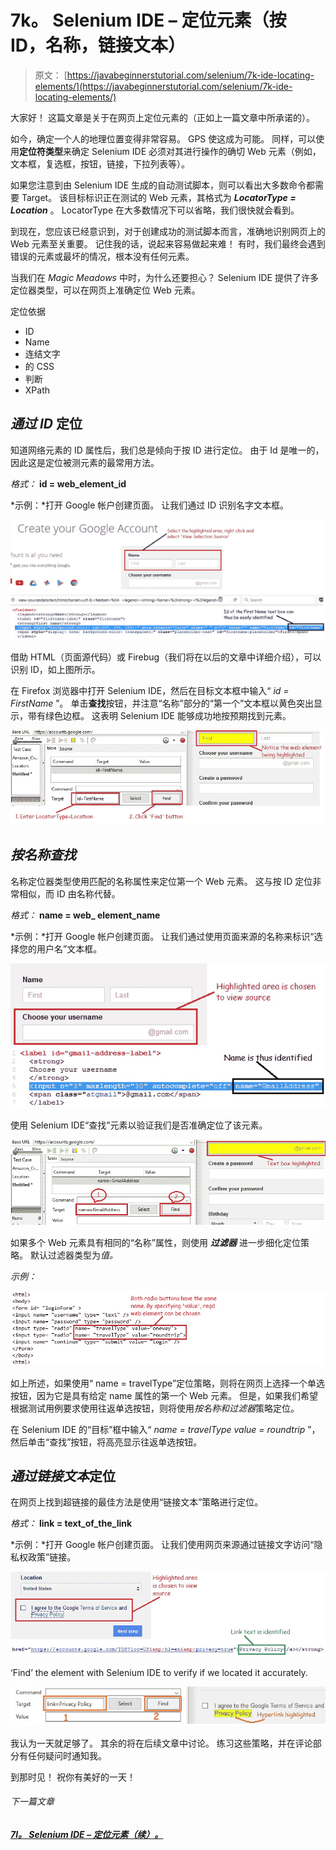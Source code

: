 # 7k。 Selenium IDE – 定位元素（按 ID，名称，链接文本）

> 原文： [https://javabeginnerstutorial.com/selenium/7k-ide-locating-elements/](https://javabeginnerstutorial.com/selenium/7k-ide-locating-elements/)

大家好！ 这篇文章是关于在网页上定位元素的（正如上一篇文章中所承诺的）。

如今，确定一个人的地理位置变得非常容易。 GPS 使这成为可能。 同样，可以使用**定位符类型**来确定 Selenium IDE 必须对其进行操作的确切 Web 元素（例如，文本框，复选框，按钮，链接，下拉列表等）。

如果您注意到由 Selenium IDE 生成的自动测试脚本，则可以看出大多数命令都需要 Target。 该目标标识正在测试的 Web 元素，其格式为 ***LocatorType = Location*** 。 LocatorType 在大多数情况下可以省略，我们很快就会看到。

到现在，您应该已经意识到，对于创建成功的测试脚本而言，准确地识别网页上的 Web 元素至关重要。 记住我的话，说起来容易做起来难！ 有时，我们最终会遇到错误的元素或最坏的情况，根本没有任何元素。

当我们在 *Magic Meadows* 中时，为什么还要担心？ Selenium IDE 提供了许多定位器类型，可以在网页上准确定位 Web 元素。

定位依据

*   ID
*   Name
*   连结文字
*   的 CSS
*   判断
*   XPath

## *通过 ID* 定位

知道网络元素的 ID 属性后，我们总是倾向于按 ID 进行定位。 由于 Id 是唯一的，因此这是定位被测元素的最常用方法。

*格式：* **id = web_element_id**

*示例：*打开 Goog​​le 帐户创建页面。 让我们通过 ID 识别名字文本框。

![Locating by ID](img/6d549e97d582e483f16b1e097f68564d.png)    

借助 HTML（页面源代码）或 Firebug（我们将在以后的文章中详细介绍），可以识别 ID，如上图所示。

在 Firefox 浏览器中打开 Selenium IDE，然后在目标文本框中输入“ *id = FirstName* ”。 单击**查找**按钮，并注意“名称”部分的“第一个”文本框以黄色突出显示，带有绿色边框。 这表明 Selenium IDE 能够成功地按预期找到元素。

![By ID highlighting](img/a5ed0a0fb9fecd423bc9ace339ce86b4.png)

## *按名称查找*

名称定位器类型使用匹配的名称属性来定位第一个 Web 元素。 这与按 ID 定位非常相似，而 ID 由名称代替。

*格式：* **name = web_ element_name**

*示例：*打开 Goog​​le 帐户创建页面。 让我们通过使用页面来源的名称来标识“选择您的用户名”文本框。

![Locating by name](img/86f29ac38b085a6faf96db00de31ad25.png)

使用 Selenium IDE“查找”元素以验证我们是否准确定位了该元素。

![By Name highlighted](img/e709c975c172a033f00b1dba9bf6bb14.png)

如果多个 Web 元素具有相同的“名称”属性，则使用 ***过滤器*** 进一步细化定位策略。 默认过滤器类型为*值。*

*示例：*

![Name filters](img/a0b8bace7eed76adbcae352c3de98115.png)

如上所述，如果使用“ name = travelType”定位策略，则将在网页上选择一个单选按钮，因为它是具有给定 name 属性的第一个 Web 元素。 但是，如果我们希望根据测试用例要求使用往返单选按钮，则将使用*按名称和过滤器*策略定位。

在 Selenium IDE 的“目标”框中输入“ *name = travelType value = roundtrip* ”，然后单击“查找”按钮，将高亮显示往返单选按钮。

## *通过链接文本*定位

在网页上找到超链接的最佳方法是使用“链接文本”策略进行定位。

*格式：* **link = text_of_the_link**

*示例：*打开 Goog​​le 帐户创建页面。 让我们使用网页来源通过链接文字访问“隐私权政策”链接。

![Locating LinkText](img/e297c5e33c92c96ba0a7a105f54d18e7.png)

‘Find’ the element with Selenium IDE to verify if we located it accurately.

![By LinkText highlighted](img/a122ae1ab9c67bd64c1abb0d5a7fa25c.png)

我认为一天就足够了。 其余的将在后续文章中讨论。 练习这些策略，并在评论部分有任何疑问时通知我。

到那时见！ 祝你有美好的一天！

###### 下一篇文章

##### [7l。 Selenium IDE – 定位元素（续）。](https://javabeginnerstutorial.com/selenium/7l-ide-locating-elements-contd/ "7l. Selenium IDE – Locating Elements Contd.")